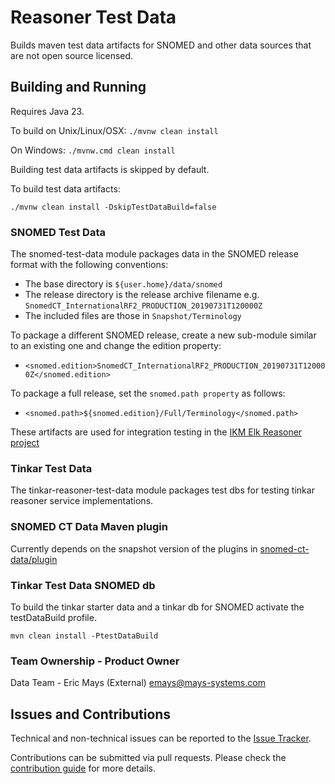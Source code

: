 # Reasoner Test Data

Builds maven test data artifacts for SNOMED and other data sources that are not open source licensed.

## Building and Running

Requires Java 23.

To build on Unix/Linux/OSX: `./mvnw clean install`

On Windows: `./mvnw.cmd clean install`

Building test data artifacts is skipped by default.

To build test data artifacts:

```
./mvnw clean install -DskipTestDataBuild=false
```

### SNOMED Test Data

The snomed-test-data module packages data in the SNOMED release format with the following conventions:
* The base directory is `${user.home}/data/snomed`
* The release directory is the release archive filename e.g. `SnomedCT_InternationalRF2_PRODUCTION_20190731T120000Z`
* The included files are those in `Snapshot/Terminology`

To package a different SNOMED release, create a new sub-module similar to an existing one and change the edition property:
* `<snomed.edition>SnomedCT_InternationalRF2_PRODUCTION_20190731T120000Z</snomed.edition>`

To package a full release, set the `snomed.path property` as follows:
* `<snomed.path>${snomed.edition}/Full/Terminology</snomed.path>`


These artifacts are used for integration testing in the [IKM Elk Reasoner project](https://github.com/ikmdev/ikm-reasoner)

### Tinkar Test Data

The tinkar-reasoner-test-data module packages test dbs for testing tinkar reasoner service implementations.

### SNOMED CT Data Maven plugin

Currently depends on the snapshot version of the plugins in [snomed-ct-data/plugin](https://github.com/ikmdev/snomed-ct-data)

### Tinkar Test Data SNOMED db

To build the tinkar starter data and a tinkar db for SNOMED activate the testDataBuild profile.

```
mvn clean install -PtestDataBuild
```


### Team Ownership - Product Owner

Data Team - Eric Mays (External) <emays@mays-systems.com>

## Issues and Contributions
Technical and non-technical issues can be reported to the [Issue Tracker](https://github.com/ikmdev/reasoner-test-data/issues).

Contributions can be submitted via pull requests. Please check the [contribution guide](doc/how-to-contribute.md) for more details.
